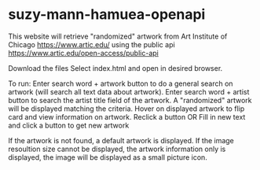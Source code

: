 # suzy-mann-hamuea-openapi
This website will retrieve "randomized" artwork from Art Institute of Chicago
https://www.artic.edu/ using the public api
https://www.artic.edu/open-access/public-api


Download the files
Select index.html and open in desired browser.

To run:
Enter search word + artwork button to do a general search on artwork (will search all text data about artwork).
Enter search word + artist button to search the artist title field of the artwork.
A "randomized" artwork will be displayed matching the criteria.
Hover on displayed artwork to flip card and view information on artwork.
Reclick a button OR Fill in new text and click a button to get new artwork

If the artwork is not found, a default artwork is displayed.
If the image resoultion size cannot be displayed, the artwork information only is displayed, the image will be displayed as a small picture icon.